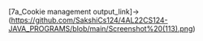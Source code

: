 [7a_Cookie management output_link]->(https://github.com/SakshiCs124/4AL22CS124-JAVA_PROGRAMS/blob/main/Screenshot%20(113).png)
